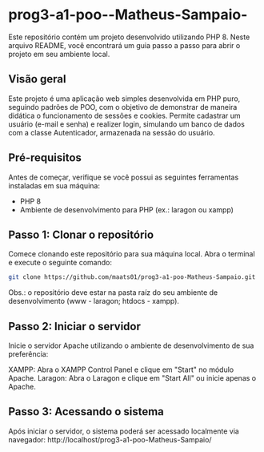 # prog3-a1-poo--Matheus-Sampaio-

Este repositório contém um projeto desenvolvido utilizando PHP 8. Neste arquivo README, você encontrará um guia passo a passo para abrir o projeto em seu ambiente local.

## Visão geral
Este projeto é uma aplicação web simples desenvolvida em PHP puro, seguindo padrões de POO, com o objetivo de demonstrar de maneira didática o funcionamento de sessões e cookies. Permite cadastrar um usuário (e-mail e senha) e realizer login, simulando um banco de dados com a classe Autenticador, armazenada na sessão do usuário.

## Pré-requisitos

Antes de começar, verifique se você possui as seguintes ferramentas instaladas em sua máquina:

- PHP 8
- Ambiente de desenvolvimento para PHP (ex.: laragon ou xampp)

## Passo 1: Clonar o repositório

Comece clonando este repositório para sua máquina local. Abra o terminal e execute o seguinte comando:

```bash
git clone https://github.com/maats01/prog3-a1-poo-Matheus-Sampaio.git
```
Obs.: o repositório deve estar na pasta raíz do seu ambiente de desenvolvimento (www - laragon; htdocs - xampp).

## Passo 2: Iniciar o servidor

Inicie o servidor Apache utilizando o ambiente de desenvolvimento de sua preferência:

XAMPP: Abra o XAMPP Control Panel e clique em "Start" no módulo Apache.
Laragon: Abra o Laragon e clique em "Start All" ou inicie apenas o Apache.

## Passo 3: Acessando o sistema

Após iniciar o servidor, o sistema poderá ser acessado localmente via navegador: http://localhost/prog3-a1-poo-Matheus-Sampaio/
